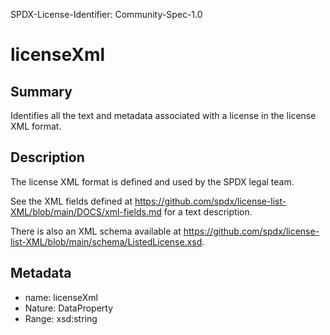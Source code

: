 SPDX-License-Identifier: Community-Spec-1.0

# licenseXml

## Summary

Identifies all the text and metadata associated with a license in the license
XML format.

## Description

The license XML format is defined and used by the SPDX legal team.

See the XML fields defined at
<https://github.com/spdx/license-list-XML/blob/main/DOCS/xml-fields.md>
for a text description.

There is also an XML schema available at
<https://github.com/spdx/license-list-XML/blob/main/schema/ListedLicense.xsd>.

## Metadata

- name: licenseXml
- Nature: DataProperty
- Range: xsd:string
